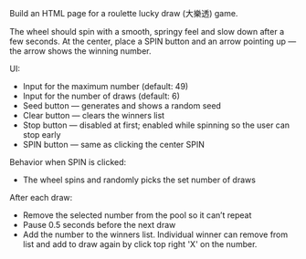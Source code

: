 Build an HTML page for a roulette lucky draw (大樂透) game.

The wheel should spin with a smooth, springy feel and slow down after a few seconds.
At the center, place a SPIN button and an arrow pointing up — the arrow shows the winning number.

UI:
- Input for the maximum number (default: 49)
- Input for the number of draws (default: 6)
- Seed button — generates and shows a random seed
- Clear button — clears the winners list
- Stop button — disabled at first; enabled while spinning so the user can stop early
- SPIN button — same as clicking the center SPIN

Behavior when SPIN is clicked:
- The wheel spins and randomly picks the set number of draws

After each draw:
- Remove the selected number from the pool so it can’t repeat
- Pause 0.5 seconds before the next draw
- Add the number to the winners list. Individual winner can remove from list and add to draw again by click top right 'X' on the number.
